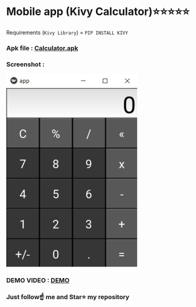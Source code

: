 # Mobile app (Kivy Calculator)⭐⭐⭐⭐⭐

Requirements (`Kivy Library`) = `PIP INSTALL KIVY`

### Apk file : [Calculator.apk](https://lnkd.in/eAGC3Hh)

### Screenshot :

![](images/Screenshot%20(356).png)

### DEMO VIDEO : [DEMO](https://www.linkedin.com/embed/feed/update/urn:li:ugcPost:6806504524308643840)

### Just follow☝️ me and Star⭐ my repository
